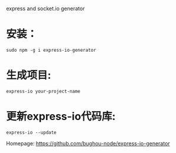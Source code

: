 express and socket.io generator

# 安装：
```
sudo npm -g i express-io-generator
```

# 生成项目:
```
express-io your-project-name
```

# 更新express-io代码库:
```
express-io --update
```

Homepage: https://github.com/bughou-node/express-io-generator
